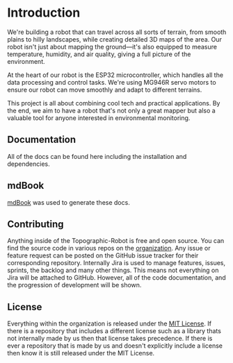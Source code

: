 # Introduction

We're building a robot that can travel across all sorts of terrain, from smooth plains to hilly landscapes, while creating detailed 3D maps of the area.
Our robot isn't just about mapping the ground—it's also equipped to measure temperature, humidity, and air quality, giving a full picture of the environment.

At the heart of our robot is the ESP32 microcontroller, which handles all the data processing and control tasks.
We're using MG946R servo motors to ensure our robot can move smoothly and adapt to different terrains.

This project is all about combining cool tech and practical applications.
By the end, we aim to have a robot that's not only a great mapper but also a valuable tool for anyone interested in environmental monitoring.

## Documentation

All of the docs can be found here including the installation and dependencies.

## mdBook

[mdBook](https://rust-lang.github.io/mdBook/index.html) was used to generate these docs.

## Contributing

Anything inside of the Topographic-Robot is free and open source.
You can find the source code in various repos on the [organization](https://github.com/orgs/Topographic-Robot/repositories).
Any issue or feature request can be posted on the GitHub issue tracker for their corresponding repository. Internally Jira
is used to manage features, issues, sprints, the backlog and many other things. This means not everything on Jira will be
attached to GitHub. However, all of the code documentation, and the progression of development will be shown.

## License

Everything within the organization is released under the [MIT License](https://github.com/Topographic-Robot/Documentation/blob/main/LICENSE).
If there is a repository that includes a different license such as a library thats not internally made by us then that license takes precedence.
If there is ever a repository that is made by us and doesn't explicitly include a license then know it is still released under the MIT License.
